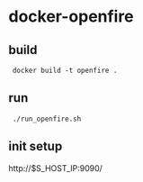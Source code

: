 # docker-openfire 


## build

     docker build -t openfire .

## run

     ./run_openfire.sh

## init setup

http://$S_HOST_IP:9090/
